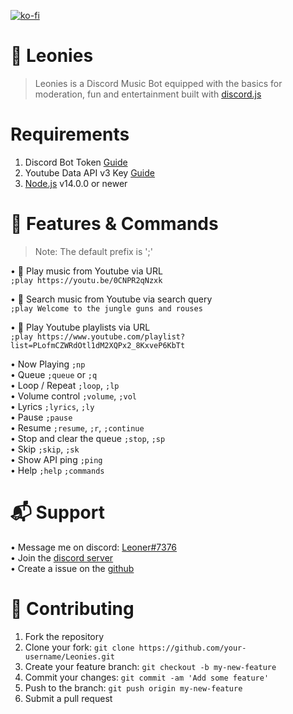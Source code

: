 [![ko-fi](https://ko-fi.com/img/githubbutton_sm.svg)](https://ko-fi.com/S6S33RM7Z)

# 🦁 Leonies

> Leonies is a Discord Music Bot equipped with the basics for moderation, fun and entertainment built with [discord.js](https://discord.js.org/#/docs/)

# Requirements

1. Discord Bot Token [Guide](https://discordjs.guide/preparations/setting-up-a-bot-application.html#creating-your-bot)
2. Youtube Data API v3 Key [Guide](https://developers.google.com/youtube/v3/getting-started)
3. [Node.js](https://nodejs.org/es/) v14.0.0 or newer

# 📝 Features & Commands

> Note: The default prefix is ';'

• 🎵 Play music from Youtube via URL <br/>
`;play https://youtu.be/0CNPR2qNzxk`

• 🔎 Search music from Youtube via search query <br/>
`;play Welcome to the jungle guns and rouses`

• 🔎 Play Youtube playlists via URL <br/>
`;play https://www.youtube.com/playlist?list=PLofmCZWRdOtl1dM2XQPx2_8KxveP6KbTt`

• Now Playing `;np` <br/>
• Queue `;queue` or `;q` <br/>
• Loop / Repeat `;loop`, `;lp` <br/>
• Volume control `;volume`, `;vol` <br/>
• Lyrics `;lyrics`, `;ly` <br/>
• Pause `;pause` <br/>
• Resume `;resume`, `;r`, `;continue` <br/>
• Stop and clear the queue `;stop`, `;sp` <br/>
• Skip `;skip`, `;sk` <br/>
• Show API ping `;ping` <br/>
• Help `;help` `;commands`

# 📬 Support

• Message me on discord: [Leoner#7376](https://discord.com/users/445403516970729482) <br/>
• Join the [discord server](https://discord.gg/uJguFNpkWUw) <br/>
• Create a issue on the [github](https://github.com/Mr-Leonerrr/Leonies/issues)

# 🤝 Contributing

1. Fork the repository
2. Clone your fork: `git clone https://github.com/your-username/Leonies.git`
3. Create your feature branch: `git checkout -b my-new-feature`
4. Commit your changes: `git commit -am 'Add some feature'`
5. Push to the branch: `git push origin my-new-feature`
6. Submit a pull request
